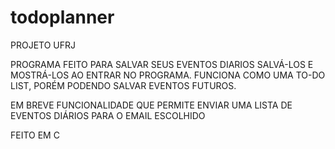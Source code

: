 # todoplanner
PROJETO UFRJ 

PROGRAMA FEITO PARA SALVAR SEUS EVENTOS DIARIOS SALVÁ-LOS E MOSTRÁ-LOS AO ENTRAR NO PROGRAMA. FUNCIONA COMO UMA TO-DO LIST, PORÉM PODENDO SALVAR EVENTOS FUTUROS.

EM BREVE FUNCIONALIDADE QUE PERMITE ENVIAR UMA LISTA DE EVENTOS DIÁRIOS PARA O EMAIL ESCOLHIDO

FEITO EM C

